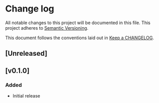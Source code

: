 # Change log
All notable changes to this project will be documented in this file.
This project adheres to [Semantic Versioning](http://semver.org/).

This document follows the conventions laid out in [Keep a CHANGELOG](http://keepachangelog.com/).

## [Unreleased]


## [v0.1.0]

### Added
* Initial release
